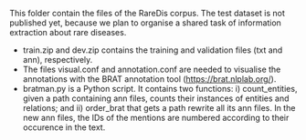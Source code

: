 This folder contain the files of the RareDis corpus. The test dataset is not published yet, because we plan to organise a shared task of information extraction about rare diseases.
- train.zip and dev.zip contains the training and validation files (txt and ann), respectively.
- The files visual.conf and annotation.conf are needed to visualise the annotations with the BRAT annotation tool (https://brat.nlplab.org/).
- bratman.py is a Python script. It contains two functions: i) count_entities, given a path containing ann files, counts their instances of entities and relations; and ii) order_brat that gets a path rewrite all its ann files. In the new ann files, the IDs of the mentions are numbered according to their occurence in the text.

